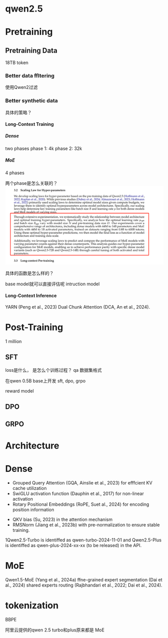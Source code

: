 # qwen2.5 


# Pretraining

## Pretraining Data
18TB token

###  Better data ffltering
使用Qwen2过滤

### Better synthetic data

具体的策略？

#### Long-Context Training

##### Dense
two phases
phase 1: 4k
phase 2: 32k

##### MoE
4 phases


两个phase是怎么关联的？
![img_2.png](img_2.png)

具体的函数是怎么样的？

base model就可以直接评估呢 intruction model


#### Long-Context Inference
YARN (Peng et al., 2023)
Dual Chunk Attention (DCA, An et al., 2024).


# Post-Training
1 million

## SFT
loss是什么， 是怎么个训练过程？ qa 数据集格式

在qwen 0.5B base上开发 sft, dpo, grpo

reward model

## DPO

## GRPO



# Architecture

# Dense
- Grouped Query Attention (GQA, Ainslie et al., 2023) for efffcient KV cache utilization 
- SwiGLU activation function (Dauphin et al., 2017) for non-linear activation
- Rotary Positional Embeddings (RoPE, Suet al., 2024) for encoding position information
* QKV bias (Su, 2023) in the attention mechanism
* RMSNorm (Jiang et al., 2023b) with pre-normalization to ensure stable training.

1Qwen2.5-Turbo is identiffed as qwen-turbo-2024-11-01 and Qwen2.5-Plus is identiffed as qwen-plus-2024-xx-xx
(to be released) in the API.

# MoE
Qwen1.5-MoE (Yang et al., 2024a)
ffne-grained expert segmentation (Dai et al., 2024) 
shared experts routing (Rajbhandari et al., 2022; Dai et al., 2024).

# tokenization
BBPE


阿里云提供的qwen 2.5 turbo和plus原来都是 MoE